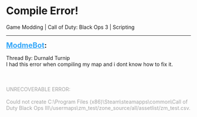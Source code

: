 # Compile Error!
Game Modding | Call of Duty: Black Ops 3 | Scripting

---
<strong style="font-size: 1.4em;"><span style="text-decoration: underline;text-decoration-color: #34a7f9;"><span style="color:#34a7f9;">ModmeBot</span></span>:</strong>

<p>Thread By: Durnald Turnip<br />I had this error when compiling my map and i dont know how to fix it.<br /><br /><br /><br /><span style="color:#a3a3a3;">UNRECOVERABLE ERROR:</span><br /><br /><span style="color:#a3a3a3;">Could not create C:\Program Files (x86)\Steam\steamapps\common\Call of Duty Black Ops III\/usermaps\zm_test/zone_source/all/assetlist/zm_test.csv.</span></p>
